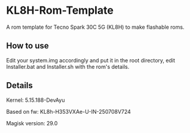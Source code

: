 # KL8H-Rom-Template
A rom template for Tecno Spark 30C 5G (KL8H) to make flashable roms.

## How to use
Edit your system.img accordingly and put it in the root directory, edit Installer.bat and Installer.sh with the rom's details.

## Details
Kernel: 5.15.188-DevAyu

Based on fw: KL8h-H353VXAe-U-IN-250708V724

Magisk version: 29.0
